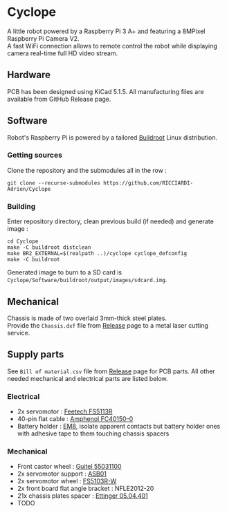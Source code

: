# Cyclope

A little robot powered by a Raspberry Pi 3 A+ and featuring a 8MPixel Raspberry Pi Camera V2.  
A fast WiFi connection allows to remote control the robot while displaying camera real-time full HD video stream.

## Hardware

PCB has been designed using KiCad 5.1.5. All manufacturing files are available from GitHub Release page.

## Software

Robot's Raspberry Pi is powered by a tailored [Buildroot](https://buildroot.org) Linux distribution.

### Getting sources

Clone the repository and the submodules all in the row :
```
git clone --recurse-submodules https://github.com/RICCIARDI-Adrien/Cyclope
```

### Building

Enter repository directory, clean previous build (if needed) and generate image :
```
cd Cyclope
make -C buildroot distclean
make BR2_EXTERNAL=$(realpath ..)/cyclope cyclope_defconfig
make -C buildroot
```

Generated image to burn to a SD card is `Cyclope/Software/buildroot/output/images/sdcard.img`.

## Mechanical

Chassis is made of two overlaid 3mm-thick steel plates.  
Provide the `Chassis.dxf` file from [Release](https://github.com/RICCIARDI-Adrien/Cyclope/releases) page to a metal laser cutting service.

## Supply parts

See `Bill of material.csv` file from [Release](https://github.com/RICCIARDI-Adrien/Cyclope/releases) page for PCB parts. All other needed mechanical and electrical parts are listed below.

### Electrical

* 2x servomotor : [Feetech FS5113R](https://www.gotronic.fr/art-servomoteur-fs5113r-25841.htm)
* 40-pin flat cable : [Amphenol FC40150-0](https://fr.farnell.com/amphenol/fc40150-0/cordon-2-54mm-f-f-150mm-40voies/dp/2217617)
* Battery holder : [EM8](https://www.gotronic.fr/art-coupleur-8-piles-lr6-em8-5718.htm), isolate apparent contacts but battery holder ones with adhesive tape to them touching chassis spacers

### Mechanical

* Front castor wheel : [Guitel 55031100](https://fr.rs-online.com/web/p/roulettes-industrielles/3064300)
* 2x servomotor support : [ASB01](https://www.gotronic.fr/art-support-de-servos-asb01-11637.htm)
* 2x servomotor wheel : [FS5103R-W](https://www.gotronic.fr/art-roue-pour-servomoteur-fs5103r-25857.htm)
* 2x front board flat angle bracket : NFLE2012-20
* 21x chassis plates spacer : [Ettinger 05.04.401](https://fr.farnell.com/ettinger/05-04-401/entretoise-m4x40-vzk/dp/1466794)
* TODO
